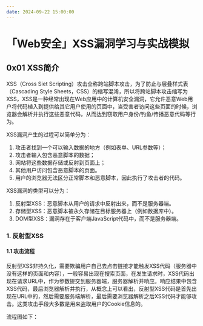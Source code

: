 ```yaml
---
date: 2024-09-22 15:00:00
---
```


# 「Web安全」XSS漏洞学习与实战模拟

## 0x01 XSS简介

XSS（Cross Siet Scripting）攻击全称跨站脚本攻击，为了防止与层叠样式表（Cascading Style Sheets，CSS）的缩写混淆，所以将跨站脚本攻击缩写为 XSS，XSS是一种经常出现在Web应用中的计算机安全漏洞，它允许恶意Web用户将代码植入到提供给其它用户使用的页面中，当受害者访问这些页面的时候，浏览器会解析并执行这些恶意代码，从而达到窃取用户身份/钓鱼/传播恶意代码等行为。

XSS漏洞产生的过程可以简单分为：
1. 攻击者找到一个可以输入数据的地方（例如表单、URL参数等）；
2. 攻击者输入包含恶意脚本的数据；
3. 网站将这些数据存储或反射到页面上；
4. 其他用户访问包含恶意脚本的页面。
5. 用户的浏览器无法区分正常脚本和恶意脚本，因此执行了攻击者的代码。

XSS漏洞的类型可以分为：
1. 反射型XSS：恶意脚本从用户的请求中反射出来，而不是服务器端。
2. 存储型XSS：恶意脚本被永久存储在目标服务器上（例如数据库中）。
3. DOM型XSS：漏洞存在于客户端JavaScript代码中，而不是服务器端。

### 1. 反射型XSS

#### 1.1 攻击流程

反射型XSS非持久化，需要欺骗用户自己去点击链接才能触发XSS代码（服务器中没有这样的页面和内容），一般容易出现在搜索页面，在发生请求时，XSS代码出现在请求URL中，作为参数提交到服务器端，服务器解析并响应。响应结果中包含XSS代码，最后浏览器解析并执行，从概念上可以看出，反射型XSS代码是首先出现在URL中的，然后需要服务端解析，最后需要浏览器解析之后XSS代码才能够攻击。这类攻击手段大多数是用来盗取用户的Cookie信息的。

流程图如下：
